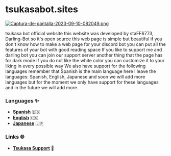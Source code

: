 # tsukasabot.sites

[![Captura-de-pantalla-2023-09-10-082049.png](https://i.postimg.cc/ncZmNcnJ/Captura-de-pantalla-2023-09-10-082049.png)](https://postimg.cc/7bsb24Cs)

tsukasa bot official website this website was developed by staFF6773, Darling-Bot so it's open source
this web page is simple but beautiful if you don't know how to make a web page for your discord bot you can put all the features of your bot with good reading space 
If you like to support me and darling bot you can join our support server another thing that the page has for dark mode if you do not like the white color you can customize it to your liking in every possible way
We also have support for the following languages remember that Spanish is the main language here I leave the languages: Spanish, English, Japanese  and soon we will add more languages but for the moment we only have support for these languages and in the future we will add more.

### Languages ✨
- **[Spanish](https://tsukasabot.site/)** 🇪🇸
- **[English](https://tsukasabot.site/en.html)** 🇺🇸
- **[Japanese](https://tsukasabot.site/jp.html)** 🇯🇵

### Links 🌐
- **[Tsukasa Support](https://discord.gg/AU6xf2g9wX)** 🌸
